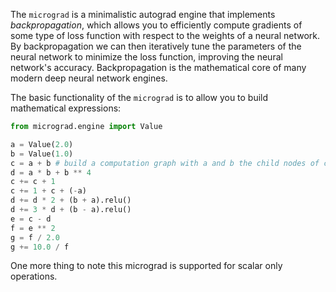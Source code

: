 The `micrograd` is a minimalistic autograd engine that implements *backpropagation*, which allows you to efficiently compute
gradients of some type of loss function with respect to the weights of a neural network. By backpropagation we can then iteratively
tune the parameters of the neural network to minimize the loss function, improving the neural network's accuracy. Backpropagation
is the mathematical core of many modern deep neural network engines.

The basic functionality of the `micrograd` is to allow you to build mathematical expressions:
```python
from micrograd.engine import Value

a = Value(2.0)
b = Value(1.0)
c = a + b # build a computation graph with a and b the child nodes of c
d = a * b + b ** 4
c += c + 1
c += 1 + c + (-a)
d += d * 2 + (b + a).relu()
d += 3 * d + (b - a).relu()
e = c - d
f = e ** 2
g = f / 2.0
g += 10.0 / f
```
One more thing to note this micrograd is supported for scalar only operations.